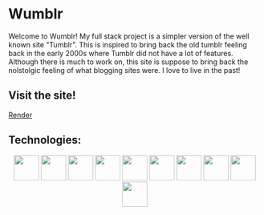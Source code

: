 # Wumblr

Welcome to Wumblr! My full stack project is a simpler version of the well known site "Tumblr". This is inspired to bring back the old tumblr feeling back in the early 2000s where Tumblr did not have a lot of features. Although there is much to work on, this site is suppose to bring back the nolstolgic feeling of what blogging sites were. I love to live in the past!

## Visit the site!

<a href="https://capstone-wumblr.onrender.com/">Render</a> 


## Technologies: 

<p align="center">
  <img width="50px" height="50px" src="https://github.com/Ynnusexp/Ynnusexp/assets/133691947/a5d63d51-7f77-4add-b085-c479ad8b93f5"/>
  <img width="50px" height="50px" src="https://github.com/Ynnusexp/Ynnusexp/assets/133691947/f3682754-3f5f-4eee-8bf8-14327d83cea4"/>
  <img width="50px" height="50px" src="https://github.com/Ynnusexp/Ynnusexp/assets/133691947/45ea85e1-0fb7-4d7b-95d7-72b7d2fe99d5"/>
  <img width="50px" height="50px" src="https://github.com/Ynnusexp/Ynnusexp/assets/133691947/4bd637ec-6816-4db1-a781-74cf5bb5fb8d"/>
  <img width="50px" height="50px" src="https://github.com/Ynnusexp/Ynnusexp/assets/133691947/4d1ff958-f00f-4187-a135-dcb333037d65"/>
  <img width="50px" height="50px" src="https://github.com/Ynnusexp/Ynnusexp/assets/133691947/fa081536-5918-48bb-93b7-8ac5b841c84b"/>
  <img width="50px" height="50px" src="https://github.com/Ynnusexp/Ynnusexp/assets/133691947/80e50f64-a279-40f6-8a25-a49fd616d261"/>
  <img width="50px" height="50px" src="https://github.com/Ynnusexp/Ynnusexp/assets/133691947/f4ee89c7-2b87-4f46-81ba-f3b0d6c5449a"/>
  <img width="50px" height="50px" src="https://github.com/Ynnusexp/Ynnusexp/assets/133691947/c9c3bd16-003d-47ee-8181-af6e84576517"/>
  <img width="50px" height="50px" src="https://github.com/Ynnusexp/Ynnusexp/assets/133691947/e79c6e39-c870-4831-b385-1ba8c9de4008"/>
</p>




